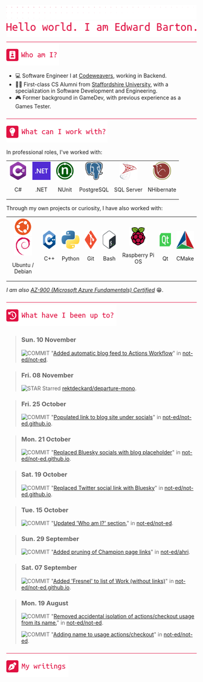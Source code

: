 <div align="left">
<img src="./greebles/dots.png">
<img src="./greebles/hero-greeting.png" alt="Hello, world. I am Edward Barton.">
</div>

<img align="center" width=1021 height=1 src="./greebles/line.png">

<div align="left">
<img src="./greebles/header-about.png" alt="Who am I?"></img>

- :computer: Software Engineer I at [Codeweavers](https://www.codeweavers.net/), working in Backend.
- :student: First-class CS Alumni from [Staffordshire University](https://www.staffs.ac.uk/), with a specialization in Software Development and Engineering.
- :video_game: Former background in GameDev, with previous experience as a Games Tester.
 
</div>

<img align="center" width=1021 height=1 src="./greebles/line.png">

<div align="left">
<img src="./greebles/header-technologies.png" alt="What can I work with?"></img>

In professional roles, I've worked with:

<table align="center">
<tr>
<td align="center">
<img width=48 height=48 src="./greebles/tech/csharp.png">

C#
</td>
<td align="center">
<img width=48 height=48 src="./greebles/tech/dotnet.png">

.NET
</td>
<td align="center">
<img width=48 height=48 src="./greebles/tech/nunit.png">

NUnit
</td>
<td align="center">
<img width=48 height=48 src="./greebles/tech/postgresql.png">

PostgreSQL
</td>
<td align="center">
<img width=48 height=48 src="./greebles/tech/sqlserver.png">

SQL Server
</td>
<td align="center">
<img width=48 height=48 src="./greebles/tech/nhibernate.png">

NHibernate
</td>
<tr>
</table>

Through my own projects or curiosity, I have also worked with:

<table align="center">
<tr>
<td align="center">
<img width=48 height=48 src="./greebles/tech/ubuntu.png">
<img width=48 height=48 src="./greebles/tech/debian.png">

Ubuntu / Debian
</td>
<td align="center">
<img width=48 height=48 src="./greebles/tech/cplusplus.png">

C++
</td>
<td align="center">
<img width=48 height=48 src="./greebles/tech/python.png">

Python
</td>
<td align="center">
<img width=48 height=48 src="./greebles/tech/git.png">

Git
</td>
<td align="center">
<img width=48 height=48 src="./greebles/tech/bash.png">

Bash
</td>
<td align="center">
<img width=48 height=48 src="./greebles/tech/raspberrypi.png">

Raspberry Pi OS
</td>
<td align="center">
<img width=48 height=48 src="./greebles/tech/qt.png">

Qt
</td>
<td align="center">
<img width=48 height=48 src="./greebles/tech/cmake.png">

CMake
</td>
</tr>
</table>

*I am also [AZ-900 (Microsoft Azure Fundamentals) Certified](https://learn.microsoft.com/en-gb/users/not-ed/credentials/84505f8dcf8a6f35)* :grin:.

</div>

<img align="center" width=1021 height=1 src="./greebles/line.png">

<div align="left">
<img src="./greebles/header-history.png" alt="What have I been up to?"></img>

<!-- Content is removed and re-populated here automatically by Github actions, do not put anything here manually.-->
<!-- HISTORY_START -->

> ### Sun. 10 November
>
> ![COMMIT](https://img.shields.io/badge/COMMIT-1173E0?style=flat-square) "[Added automatic blog feed to Actions Workflow](https://github.com/not-ed/not-ed/commit/adf5c833b6e7f7b60a839b34fe309ecc0eb7172c)" in [not-ed/not-ed](https://github.com/not-ed/not-ed).

> ### Fri. 08 November
>
> ![STAR](https://img.shields.io/badge/STAR-F1CE12?style=flat-square) Starred [rektdeckard/departure-mono](https://github.com/rektdeckard/departure-mono).

> ### Fri. 25 October
>
> ![COMMIT](https://img.shields.io/badge/COMMIT-1173E0?style=flat-square) "[Populated link to blog site under socials](https://github.com/not-ed/not-ed.github.io/commit/2b62c2f500c96ade95fe5b709ace2380fbf758fa)" in [not-ed/not-ed.github.io](https://github.com/not-ed/not-ed.github.io).

> ### Mon. 21 October
>
> ![COMMIT](https://img.shields.io/badge/COMMIT-1173E0?style=flat-square) "[Replaced Bluesky socials with blog placeholder](https://github.com/not-ed/not-ed.github.io/commit/e783d87374963917a69a63e26d119de555a26eb7)" in [not-ed/not-ed.github.io](https://github.com/not-ed/not-ed.github.io).

> ### Sat. 19 October
>
> ![COMMIT](https://img.shields.io/badge/COMMIT-1173E0?style=flat-square) "[Replaced Twitter social link with Bluesky](https://github.com/not-ed/not-ed.github.io/commit/148f00d3ea3f4b2e2c46c9939ab33d73848eef51)" in [not-ed/not-ed.github.io](https://github.com/not-ed/not-ed.github.io).

> ### Tue. 15 October
>
> ![COMMIT](https://img.shields.io/badge/COMMIT-1173E0?style=flat-square) "[Updated 'Who am I?' section.](https://github.com/not-ed/not-ed/commit/0d4a03ee5ca3637a52efaf3051eb3183296127b2)" in [not-ed/not-ed](https://github.com/not-ed/not-ed).

> ### Sun. 29 September
>
> ![COMMIT](https://img.shields.io/badge/COMMIT-1173E0?style=flat-square) "[Added pruning of Champion page links](https://github.com/not-ed/ahri/commit/543f2ab5979523926601e1f266b9275b8ce7a816)" in [not-ed/ahri](https://github.com/not-ed/ahri).

> ### Sat. 07 September
>
> ![COMMIT](https://img.shields.io/badge/COMMIT-1173E0?style=flat-square) "[Added 'Fresnel' to list of Work (without links)](https://github.com/not-ed/not-ed.github.io/commit/be01b60b3a3464e7ebcb74b96ae8ae77380daa63)" in [not-ed/not-ed.github.io](https://github.com/not-ed/not-ed.github.io).

> ### Mon. 19 August
>
> ![COMMIT](https://img.shields.io/badge/COMMIT-1173E0?style=flat-square) "[Removed accidental isolation of actions/checkout usage from its name.](https://github.com/not-ed/not-ed/commit/31f989b191afa5097237bc9d24e18977cdca6e19)" in [not-ed/not-ed](https://github.com/not-ed/not-ed).
>
> ![COMMIT](https://img.shields.io/badge/COMMIT-1173E0?style=flat-square) "[Adding name to usage actions/checkout](https://github.com/not-ed/not-ed/commit/01cd72d379665d41a22ce9132a7abf22a13927bd)" in [not-ed/not-ed](https://github.com/not-ed/not-ed).

<!-- HISTORY_END -->

</div>

<img align="center" width=1021 height=1 src="./greebles/line.png" alt="My writings">

<div align="left">
<img src="./greebles/header-articles.png"></img>
<!-- Content is removed and re-populated here automatically by Github actions, do not put anything here manually.-->
<!-- FEED_START -->

<!-- FEED_END -->
</div>
